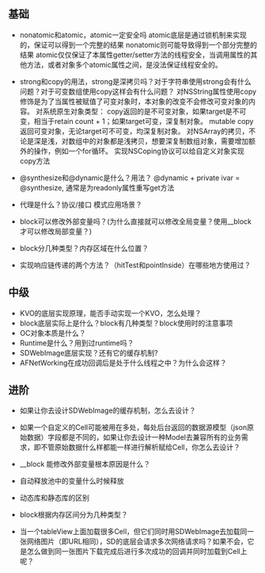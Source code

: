 ## 基础
- nonatomic和atomic，atomic一定安全吗
atomic底层是通过锁机制来实现的，保证可以得到一个完整的结果
nonatomic则可能导致得到一个部分完整的结果
atomic仅仅保证了本属性getter/setter方法的线程安全，当调用属性的其他方法，或者对象多个atomic属性之间，是没法保证线程安全的。

- strong和copy的用法，strong是深拷贝吗？对于字符串使用strong会有什么问题？对于可变数组使用copy这样会有什么问题？
对NSString属性使用copy修饰是为了当属性被赋值了可变对象时，本对象的改变不会修改可变对象的内容。
对系统原生对象类型：
copy返回的是不可变对象，如果target是不可变，相当于retain count + 1；如果target可变，深复制对象。
mutable copy返回可变对象，无论target可不可变，均深复制对象。
对NSArray的拷贝，不论是深是浅，对数组中的对象都是浅拷贝，想要深复制数组对象，需要增加额外的操作，例如一个for循环。
实现NSCoping协议可以给自定义对象实现copy方法

- @synthesize和@dynamic是什么？用法？
@dynamic + private ivar = @synthesize, 通常是为readonly属性重写get方法

- 代理是什么？协议/接口 模式应用场景？
- block可以修改外部变量吗？(为什么直接就可以修改全局变量？使用__block才可以修改局部变量？)
- block分几种类型？内存区域在什么位置？
- 实现响应链传递的两个方法？（hitTest和pointInside）在哪些地方使用过？


## 中级
- KVO的底层实现原理，能否手动实现一个KVO，怎么处理？
- block底层实际上是什么？block有几种类型？block使用时的注意事项
- OC对象本质是什么？
- Runtime是什么？用到过runtime吗？
- SDWebImage底层实现？还有它的缓存机制?
- AFNetWorking在成功回调后是处于什么线程之中？为什么会这样？


## 进阶
- 如果让你去设计SDWebImage的缓存机制，怎么去设计？
- 如果一个自定义的Cell可能被用在多处，每处后台返回的数据源模型（json原始数据）字段都是不同的，如果让你去设计一种Model去兼容所有的业务需求，即不管原始数据什么样都能一样进行解析赋给Cell，你怎么去设计？

- __block 能修改外部变量根本原因是什么？
- 自动释放池中的变量什么时候释放
- 动态库和静态库的区别
- block根据内存区间分为几种类型？
- 当一个tableView上面加载很多Cell，但它们同时用SDWebImage去加载同一张网络图片（即URL相同），SD的底层会请求多次网络请求吗？如果不会，它是怎么做到同一张图片下载完成后进行多次成功的回调并同时加载到Cell上呢？


